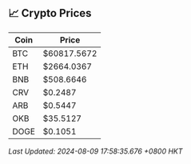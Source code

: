 ## 📈 Crypto Prices

| Coin | Price |
| ---- | ----- |
| BTC | $60817.5672 |
| ETH | $2664.0367 |
| BNB | $508.6646 |
| CRV | $0.2487 |
| ARB | $0.5447 |
| OKB | $35.5127 |
| DOGE | $0.1051 |

_Last Updated: 2024-08-09 17:58:35.676 +0800 HKT_
